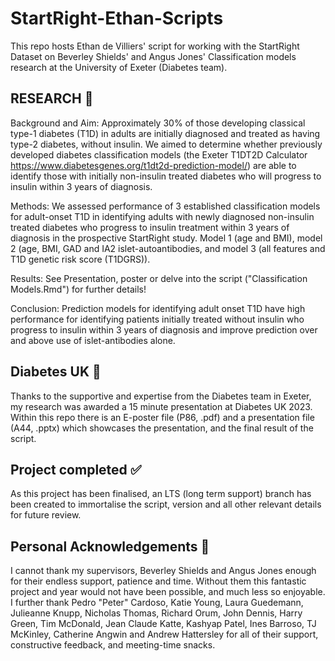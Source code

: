 # StartRight-Ethan-Scripts
This repo hosts Ethan de Villiers' script for working with the StartRight Dataset on Beverley Shields' and Angus Jones' Classification models research at the University of Exeter (Diabetes team).

## RESEARCH 🔬
Background and Aim: Approximately 30% of those developing classical type-1 diabetes (T1D) in adults are initially diagnosed and treated as having type-2 diabetes, without insulin. We aimed to determine whether previously developed diabetes classification models (the Exeter T1DT2D Calculator https://www.diabetesgenes.org/t1dt2d-prediction-model/) are able to identify those with initially non-insulin treated diabetes who will progress to insulin within 3 years of diagnosis.

Methods: We assessed performance of 3 established classification models for adult-onset T1D in identifying adults with newly diagnosed non-insulin treated diabetes who progress to insulin treatment within 3 years of diagnosis in the prospective StartRight study. Model 1 (age and BMI), model 2 (age, BMI, GAD and IA2 islet-autoantibodies, and model 3 (all features and T1D genetic risk score (T1DGRS)).

Results: See Presentation, poster or delve into the script ("Classification Models.Rmd") for further details!

Conclusion: Prediction models for identifying adult onset T1D have high performance for identifying patients initially treated without insulin who progress to insulin within 3 years of diagnosis and improve prediction over and above use of islet-antibodies alone.

## Diabetes UK 🎤
Thanks to the supportive and expertise from the Diabetes team in Exeter, my research was awarded a 15 minute presentation at Diabetes UK 2023. Within this repo there is an E-poster file (P86, .pdf) and a presentation file (A44, .pptx) which showcases the presentation, and the final result of the script.

## Project completed ✅
As this project has been finalised, an LTS (long term support) branch has been created to immortalise the script, version and all other relevant details for future review.

## Personal Acknowledgements 🙏
I cannot thank my supervisors, Beverley Shields and Angus Jones enough for their endless support, patience and time. Without them this fantastic project and year would not have been possible, and much less so enjoyable. I further thank Pedro "Peter" Cardoso, Katie Young, Laura Guedemann, Julieanne Knupp, Nicholas Thomas, Richard Orum, John Dennis, Harry Green, Tim McDonald, Jean Claude Katte, Kashyap Patel, Ines Barroso, TJ McKinley, Catherine Angwin and Andrew Hattersley for all of their support, constructive feedback, and meeting-time snacks.